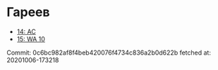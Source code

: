 # Гареев
- [14: AC](14.md)
- [15: WA 10](15.md)

Commit: 0c6bc982af8f4beb420076f4734c836a2b0d622b
 fetched at: 20201006-173218
